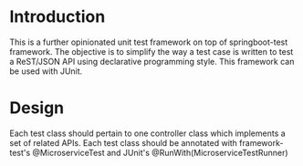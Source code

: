 # Introduction

This is a further opinionated unit test framework on top of springboot-test framework. The objective is to simplify the way a test case is written to test a ReST/JSON API using declarative programming style. This framework can be used with JUnit.

# Design
Each test class should pertain to one controller class which implements a set of related APIs. Each test class should be annotated with framework-test's @MicroserviceTest and JUnit's @RunWith(MicroserviceTestRunner)